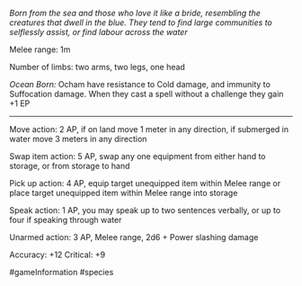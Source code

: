 *Born from the sea and those who love it like a bride, resembling the creatures that dwell in the blue. They tend to find large communities to selflessly assist, or find labour across the water*

Melee range: 1m

Number of limbs: two arms, two legs, one head

*Ocean Born:* Ocham have resistance to Cold damage, and immunity to Suffocation damage. When they cast a spell without a challenge they gain +1 EP

---

Move action: 2 AP, if on land move 1 meter in any direction, if submerged in water move 3 meters in any direction

Swap item action: 5 AP, swap any one equipment from either hand to storage, or from storage to hand

Pick up action: 4 AP, equip target unequipped item within Melee range or place target unequipped item within Melee range into storage

Speak action: 1 AP, you may speak up to two sentences verbally, or up to four if speaking through water

Unarmed action: 3 AP, Melee range, 2d6 + Power slashing damage

Accuracy: +12
Critical: +9

#gameInformation #species